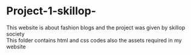 # Project-1-skillop-
This website is about fashion blogs and the project was given by skillop society<br>
This folder contains html and css codes also the assets required in my website
